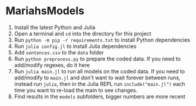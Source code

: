 # MariahsModels

1. Install the latest Python and Julia
2. Open a terminal and `cd` into the directory for this project
3. Run `python -m pip -r requirements.txt` to install Python dependencies
4. Run `julia config.jl` to install Julia dependencies
5. Add `sentences.csv` to the `data` folder
6. Run `python preprocess.py` to prepare the coded data. If you need to add/modify regexes, do it here
7. Run `julia main.jl` to run all models on the coded data. If you need to add/modify to `main.jl` and don't want to wait forever between runs, instead run `julia`, then in the Julia REPL run `include("main.jl")` each time you want to re-load the main to see changes.
8. Find results in the `models` subfolders, bigger numbers are more recent
